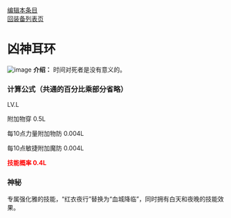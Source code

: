 [编辑本条目](https://github.com/GuguTown/Wiki/edit/main/equip/凶神耳环.md)    
[回装备列表页](index.html) 
# 凶神耳环
![image](https://user-images.githubusercontent.com/26247398/271863192-efeeff5f-1477-40ab-95d3-84d8e29430b8.gif)  **介绍：** 时间对死者是没有意义的。   
### 计算公式（共通的百分比乘部分省略）
LV.L   

附加物穿 0.5L   

每10点力量附加物防 0.004L   

每10点敏捷附加魔防 0.004L   

<p><font color="#FF0000"><b>技能概率 0.4L</b></font></p>  

### 神秘
专属强化雅的技能，“红衣夜行”替换为“血城降临”，同时拥有白天和夜晚的技能效果。
